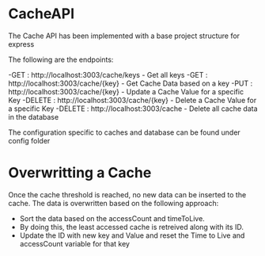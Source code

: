 # CacheAPI

The Cache API has been implemented with a base project structure for express

The following are the endpoints:

  -GET : http://localhost:3003/cache/keys - Get all keys
  -GET : http://localhost:3003/cache/{key} - Get Cache Data based on a key
  -PUT : http://localhost:3003/cache/{key} - Update a Cache Value for a specific Key
  -DELETE : http://localhost:3003/cache/{key} - Delete a Cache Value for a specific Key
  -DELETE : http://localhost:3003/cache - Delete all cache data in the database
  
The configuration specific to caches and database can be found under config folder

# Overwritting a Cache

Once the cache threshold is reached, no new data can be inserted to the cache. The data is overwritten based on the following approach:
  - Sort the data based on the accessCount and timeToLive. 
  - By doing this, the least accessed cache is retreived along with its ID.
  - Update the ID with new key and Value and reset the Time to Live and accessCount variable for that key
